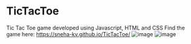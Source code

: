 # TicTacToe
Tic Tac Toe game developed using Javascript, HTML and CSS
Find the game here:
https://sneha-kv.github.io/TicTacToe/
![image](https://user-images.githubusercontent.com/62788140/142437965-f9b53bee-c511-431a-a85f-f406784c558c.png)
![image](https://user-images.githubusercontent.com/62788140/142438050-1b3c2fcf-7324-48db-95f2-2280e549d83f.png)


